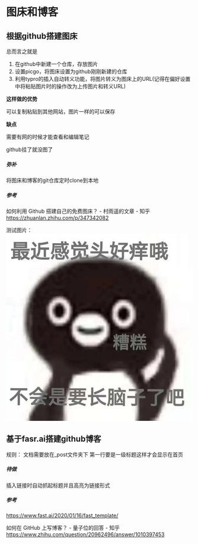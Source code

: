 # 图床和博客

## 根据github搭建图床



总而言之就是

1. 在github中新建一个仓库，存放图片
2. 设置picgo，将图床设置为github刚刚新建的仓库
3. 利用typro的插入自动转义功能，将图片转义为图床上的URL(记得在偏好设置中将粘贴图片时的操作改为上传图片和转义URL)

**这样做的优势**

可以复制粘贴到其他网站，图片一样的可以保存

**缺点**

需要有网的时候才能查看和编辑笔记

github挂了就没图了



##### 弥补

将图床和博客的git仓库定时clone到本地



##### 参考

如何利用 Github 搭建自己的免费图床？ - 村雨遥的文章 - 知乎 https://zhuanlan.zhihu.com/p/347342082



测试图片：
![image-20220526164228706](https://raw.githubusercontent.com/DejaVuyan/blog.img/main/202205261642074.png)



## 基于fasr.ai搭建github博客

规则：
文档需要放在_post文件夹下
第一行要是一级标题这样才会显示在首页



##### 待做

插入链接时自动抓起标题并且高亮为链接形式



##### 参考

https://www.fast.ai/2020/01/16/fast_template/

如何在 GitHub 上写博客？ - 量子位的回答 - 知乎 https://www.zhihu.com/question/20962496/answer/1010397453

